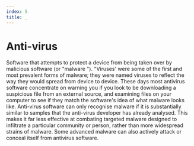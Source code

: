 ```yaml
---
index: 5
title: _
---
```

# Anti-virus

Software that attempts to protect a device from being taken over by malicious software  (or "malware "). "Viruses' were some of the first and most prevalent forms of malware; they were named viruses to reflect the way they would spread from device to device. These days most antivirus software concentrate on warning you if you look to be downloading a suspicious file from an external source, and examining files on your computer to see if they match the software's idea of what malware looks like. Anti-virus software can only recognise malware if it is substantially similar to samples that the anti-virus developer has already analysed. This makes it far less effective at combating targeted malware designed to infiltrate a particular community or person, rather than more widespread strains of malware. Some advanced malware can also actively attack or conceal itself from antivirus software.